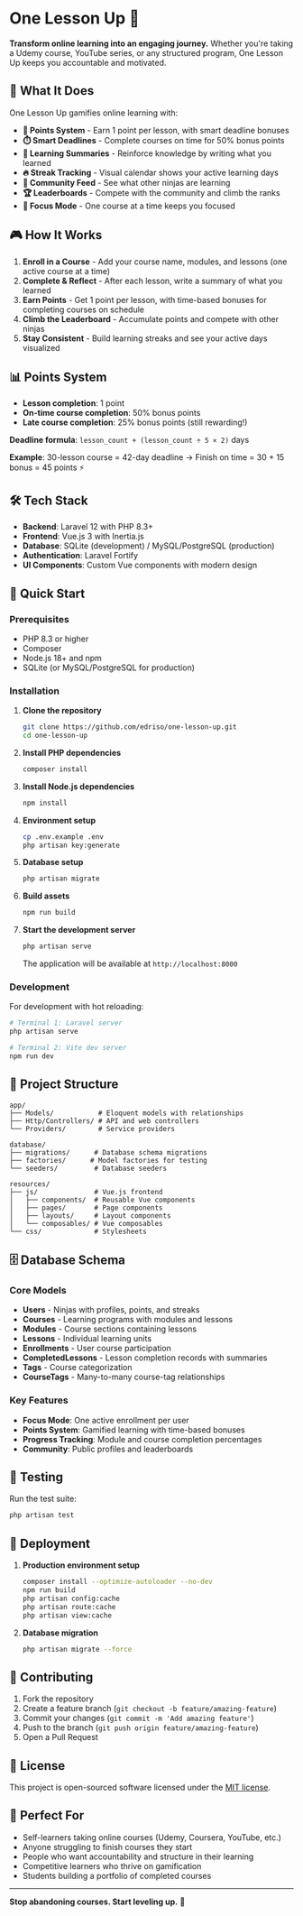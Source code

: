 # One Lesson Up 🎯

**Transform online learning into an engaging journey.** Whether you're taking a Udemy course, YouTube series, or any structured program, One Lesson Up keeps you accountable and motivated.

## 🚀 What It Does

One Lesson Up gamifies online learning with:

- **🎯 Points System** - Earn 1 point per lesson, with smart deadline bonuses
- **⏱️ Smart Deadlines** - Complete courses on time for 50% bonus points
- **📝 Learning Summaries** - Reinforce knowledge by writing what you learned
- **🔥 Streak Tracking** - Visual calendar shows your active learning days
- **👥 Community Feed** - See what other ninjas are learning
- **🏆 Leaderboards** - Compete with the community and climb the ranks
- **🎯 Focus Mode** - One course at a time keeps you focused

## 🎮 How It Works

1. **Enroll in a Course** - Add your course name, modules, and lessons (one active course at a time)
2. **Complete & Reflect** - After each lesson, write a summary of what you learned
3. **Earn Points** - Get 1 point per lesson, with time-based bonuses for completing courses on schedule
4. **Climb the Leaderboard** - Accumulate points and compete with other ninjas
5. **Stay Consistent** - Build learning streaks and see your active days visualized

## 📊 Points System

- **Lesson completion**: 1 point
- **On-time course completion**: 50% bonus points
- **Late course completion**: 25% bonus points (still rewarding!)

**Deadline formula**: `lesson_count + (lesson_count ÷ 5 × 2)` days

**Example**: 30-lesson course = 42-day deadline → Finish on time = 30 + 15 bonus = 45 points ⚡

## 🛠️ Tech Stack

- **Backend**: Laravel 12 with PHP 8.3+
- **Frontend**: Vue.js 3 with Inertia.js
- **Database**: SQLite (development) / MySQL/PostgreSQL (production)
- **Authentication**: Laravel Fortify
- **UI Components**: Custom Vue components with modern design

## 🚀 Quick Start

### Prerequisites

- PHP 8.3 or higher
- Composer
- Node.js 18+ and npm
- SQLite (or MySQL/PostgreSQL for production)

### Installation

1. **Clone the repository**
   ```bash
   git clone https://github.com/edriso/one-lesson-up.git
   cd one-lesson-up
   ```

2. **Install PHP dependencies**
   ```bash
   composer install
   ```

3. **Install Node.js dependencies**
   ```bash
   npm install
   ```

4. **Environment setup**
   ```bash
   cp .env.example .env
   php artisan key:generate
   ```

5. **Database setup**
   ```bash
   php artisan migrate
   ```

6. **Build assets**
   ```bash
   npm run build
   ```

7. **Start the development server**
   ```bash
   php artisan serve
   ```

   The application will be available at `http://localhost:8000`

### Development

For development with hot reloading:

```bash
# Terminal 1: Laravel server
php artisan serve

# Terminal 2: Vite dev server
npm run dev
```

## 📁 Project Structure

```
app/
├── Models/           # Eloquent models with relationships
├── Http/Controllers/ # API and web controllers
└── Providers/        # Service providers

database/
├── migrations/      # Database schema migrations
├── factories/      # Model factories for testing
└── seeders/         # Database seeders

resources/
├── js/              # Vue.js frontend
│   ├── components/  # Reusable Vue components
│   ├── pages/       # Page components
│   ├── layouts/     # Layout components
│   └── composables/ # Vue composables
└── css/             # Stylesheets
```

## 🗄️ Database Schema

### Core Models

- **Users** - Ninjas with profiles, points, and streaks
- **Courses** - Learning programs with modules and lessons
- **Modules** - Course sections containing lessons
- **Lessons** - Individual learning units
- **Enrollments** - User course participation
- **CompletedLessons** - Lesson completion records with summaries
- **Tags** - Course categorization
- **CourseTags** - Many-to-many course-tag relationships

### Key Features

- **Focus Mode**: One active enrollment per user
- **Points System**: Gamified learning with time-based bonuses
- **Progress Tracking**: Module and course completion percentages
- **Community**: Public profiles and leaderboards

## 🧪 Testing

Run the test suite:

```bash
php artisan test
```

## 🚀 Deployment

1. **Production environment setup**
   ```bash
   composer install --optimize-autoloader --no-dev
   npm run build
   php artisan config:cache
   php artisan route:cache
   php artisan view:cache
   ```

2. **Database migration**
   ```bash
   php artisan migrate --force
   ```

## 🤝 Contributing

1. Fork the repository
2. Create a feature branch (`git checkout -b feature/amazing-feature`)
3. Commit your changes (`git commit -m 'Add amazing feature'`)
4. Push to the branch (`git push origin feature/amazing-feature`)
5. Open a Pull Request

## 📄 License

This project is open-sourced software licensed under the [MIT license](https://opensource.org/licenses/MIT).

## 🎯 Perfect For

- Self-learners taking online courses (Udemy, Coursera, YouTube, etc.)
- Anyone struggling to finish courses they start
- People who want accountability and structure in their learning
- Competitive learners who thrive on gamification
- Students building a portfolio of completed courses

---

**Stop abandoning courses. Start leveling up.** 🚀
